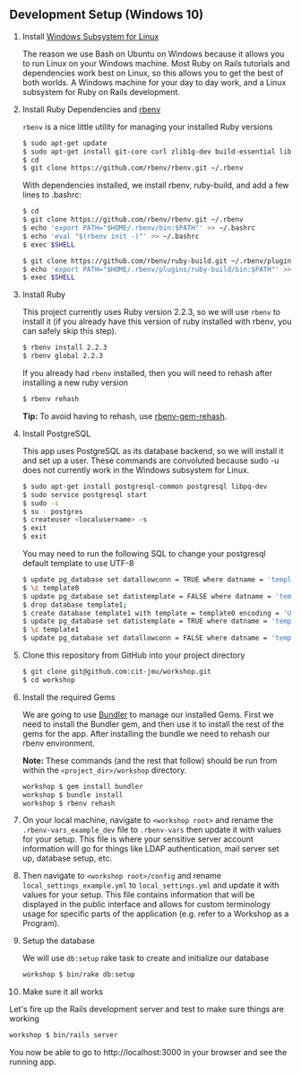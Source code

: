 ## Development Setup (Windows 10)

1. Install [Windows Subsystem for Linux](https://msdn.microsoft.com/en-us/commandline/wsl/install_guide)

   The reason we use Bash on Ubuntu on Windows because it allows you to run Linux on your Windows machine. Most Ruby on Rails tutorials and dependencies work best on Linux, so this allows you to get the best of both worlds. A Windows machine for your day to day work, and a Linux subsystem for Ruby on Rails development.

2. Install Ruby Dependencies and [rbenv](https://github.com/sstephenson/rbenv)

   `rbenv` is a nice little utility for managing your installed Ruby versions

   ~~~ sh
   $ sudo apt-get update
   $ sudo apt-get install git-core curl zlib1g-dev build-essential libssl-dev libreadline-dev libyaml-dev libsqlite3-dev sqlite3 libxml2-dev libxslt1-dev libcurl4-openssl-dev python-software-properties libffi-dev
   $ cd
   $ git clone https://github.com/rbenv/rbenv.git ~/.rbenv
   ~~~

   With dependencies installed, we install rbenv, ruby-build, and add a few lines to .bashrc:

   ~~~ sh
   $ cd
   $ git clone https://github.com/rbenv/rbenv.git ~/.rbenv
   $ echo 'export PATH="$HOME/.rbenv/bin:$PATH"' >> ~/.bashrc
   $ echo 'eval "$(rbenv init -)"' >> ~/.bashrc
   $ exec $SHELL

   $ git clone https://github.com/rbenv/ruby-build.git ~/.rbenv/plugins/ruby-build
   $ echo 'export PATH="$HOME/.rbenv/plugins/ruby-build/bin:$PATH"' >> ~/.bashrc
   $ exec $SHELL
   ~~~

3. Install Ruby

   This project currently uses Ruby version 2.2.3, so we will use `rbenv` to install it (if you already have this version of ruby installed with rbenv, you can safely skip this step).

   ~~~ sh
   $ rbenv install 2.2.3
   $ rbenv global 2.2.3
   ~~~

   If you already had `rbenv` installed, then you will need to rehash after installing a new ruby version

   ~~~ sh
   $ rbenv rehash
   ~~~
   
   **Tip:** To avoid having to rehash, use [rbenv-gem-rehash](https://github.com/sstephenson/rbenv-gem-rehash).

4. Install PostgreSQL

   This app uses PostgreSQL as its database backend, so we will install it and set up a user. These commands are convoluted because sudo -u does not currently work in the Windows subsystem for Linux.

   ~~~ sh
   $ sudo apt-get install postgresql-common postgresql libpq-dev
   $ sudo service postgresql start
   $ sudo -s
   $ su - postgres
   $ createuser <localusername> -s
   $ exit
   $ exit
   ~~~

   You may need to run the following SQL to change your postgresql default template to use UTF-8

   ~~~ sh
   $ update pg_database set datallowconn = TRUE where datname = 'template0';
   $ \c template0
   $ update pg_database set datistemplate = FALSE where datname = 'template1';
   $ drop database template1;
   $ create database template1 with template = template0 encoding = 'UTF8';
   $ update pg_database set datistemplate = TRUE where datname = 'template1';
   $ \c template1
   $ update pg_database set datallowconn = FALSE where datname = 'template0';
   ~~~

5. Clone this repository from GitHub into your project directory

   ~~~ sh
   $ git clone git@github.com:cit-jmu/workshop.git
   $ cd workshop
   ~~~

6. Install the required Gems

   We are going to use [Bundler](http://bundler.io/) to manage our installed Gems.  First we need to install the Bundler gem, and then use it to install the rest of the gems for the app.  After installing the bundle we need to rehash our rbenv environment.

   **Note:** These commands (and the rest that follow) should be run from within the `<project_dir>/workshop` directory.

   ~~~ sh
   workshop $ gem install bundler
   workshop $ bundle install
   workshop $ rbenv rehash
   ~~~

7.  On your local machine, navigate to `<workshop root>` and rename the `.rbenv-vars_example_dev` file to `.rbenv-vars` then update it with values for your setup. This file is where your sensitive server account information will go for things like LDAP authentication, mail server set up, database setup, etc.

8.  Then navigate to `<workshop root>/config` and rename `local_settings_example.yml` to `local_settings.yml` and update it with values for your setup. This file contains information that will be displayed in the public interface and allows for custom terminology usage for specific parts of the application (e.g. refer to a Workshop as a Program).


9. Setup the database

   We will use `db:setup` rake task to create and initialize our database

   ~~~ sh
   workshop $ bin/rake db:setup
   ~~~

10. Make sure it all works

   Let's fire up the Rails development server and test to make sure things are working

   ~~~ sh
   workshop $ bin/rails server
   ~~~

   You now be able to go to http://localhost:3000 in your browser and see the running app.
